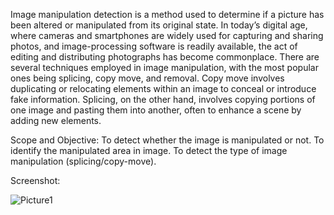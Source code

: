 Image manipulation detection is a method used to determine if a picture has been altered or manipulated from its original state. In today’s digital age, where cameras and smartphones are widely used for capturing and sharing photos, and image-processing software is readily available, the act of editing and distributing photographs has become commonplace.
There are several techniques employed in image manipulation, with the most popular ones being splicing, copy move, and removal. Copy move involves duplicating or relocating elements within an image to conceal or introduce fake information. Splicing, on the other hand, involves copying portions of one image and pasting them into another, often to enhance a scene by adding new elements.

Scope and Objective:
To detect whether the image is manipulated or not.
To identify the manipulated area in image. 
To detect the type of image manipulation (splicing/copy-move). 


Screenshot:

![Picture1](https://github.com/pranav2151/Image-Manipulation-Detection-Using-CNN/assets/86565193/408fac72-39fc-4d81-ba62-2fad546fba91)
